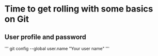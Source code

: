 # Time to get rolling with some basics on Git

## User profile and password

'''
git config --global user.name "Your user name"
'''

